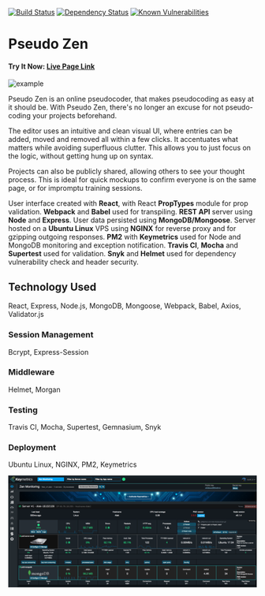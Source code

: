 [![Build Status](https://travis-ci.org/Alek-S/pseudozen.svg?branch=master)](https://travis-ci.org/Alek-S/pseudozen)
[![Dependency Status](https://gemnasium.com/badges/github.com/Alek-S/pseudozen.svg)](https://gemnasium.com/github.com/Alek-S/pseudozen)
[![Known Vulnerabilities](https://snyk.io/test/github/alek-s/pseudozen/badge.svg)](https://snyk.io/test/github/alek-s/pseudozen)

# Pseudo Zen

#### Try It Now: [Live Page Link](http://45.76.18.225/)


![example](./screenshot/example.gif)

Pseudo Zen is an online pseudocoder, that makes pseudocoding as easy at it should be. With Pseudo Zen, there's no longer an excuse for not pseudo-coding your projects beforehand.

The editor uses an intuitive and clean visual UI, where entries can be added, moved and removed all within a few clicks. It accentuates what matters while avoiding superfluous clutter. This allows you to just focus on the logic, without getting hung up on syntax.

Projects can also be publicly shared, allowing others to see your thought process. This is ideal for quick mockups to confirm everyone is on the same page, or for impromptu training sessions.

User interface created with __React__, with React __PropTypes__ module for prop validation. __Webpack__ and __Babel__ used for transpiling. __REST API__ server using __Node__ and __Express__. User data persisted using __MongoDB/Mongoose__. Server hosted on a __Ubuntu Linux__ VPS using __NGINX__ for reverse proxy and for gzipping outgoing responses. __PM2__ with __Keymetrics__ used for Node and MongoDB monitoring and exception notification. __Travis CI__, __Mocha__ and __Supertest__ used for validation. __Snyk__ and __Helmet__ used for dependency vulnerability check and header security.

 ## Technology Used
 React, Express, Node.js, MongoDB, Mongoose, Webpack, Babel, Axios, Validator.js
 
 ### Session Management
 Bcrypt, Express-Session
 
 ### Middleware
 Helmet, Morgan
 
 ### Testing
 Travis CI, Mocha, Supertest, Gemnasium, Snyk
 
 ### Deployment
 Ubuntu Linux, NGINX, PM2, Keymetrics
 
 
<img src="./screenshot/keymetrics.png">
